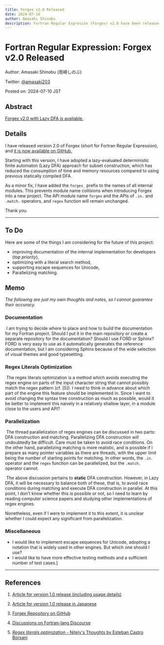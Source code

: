 ```yaml
---
title: Forgex v2.0 Released
date: 2024-07-10
author: Amasaki Shinobu
description: Fortran Regular Expresion (Forgex) v2.0 have been released.
---
```


# Fortran Regular Expression: Forgex v2.0 Released

Author: Amasaki Shinobu (雨崎しのぶ)

Twitter: [@amasaki203](https://x.com/amasaki203)

Posted on: 2024-07-10 JST

## Abstract

[Forgex v2.0 with Lazy DFA is available.](https://github.com/ShinobuAmasaki/forgex/releases/tag/v2.0)

## Details

I have released version 2.0 of Forgex (short for Fortran Regular Expression), and [it is now available on GitHub.](https://github.com/ShinobuAmasaki/forgex) 

Starting with this version, I have adopted a lazy-evaluated deterministic finite automaton (Lazy DFA) approach for subset construction, which has reduced the consumption of time and memory resources compared to using previous statically compiled DFA.

As a minor fix, I have added the `forgex_` prefix to the names of all internal modules. This prevents module name collisions when introducing Forgex into a new project. The API module name `forgex` and the APIs of `.in.` and `.match.` operators, and `regex` function will remain unchanged.

Thank you.

------

## To Do

Here are some of the things I am considering for the future of this project:

- improving documentation of the internal implementation for developers (*top priority*),
- optimizing with a literal search method,
- supporting escape sequences for Unicode,
- Parallelizing matching.

## Memo

*The following are just my own thoughts and notes, so I cannot guarantee their accuracy.*

### Documentation

​	I am trying to decide where to place and how to build the documentation for my Fortran project. Should I put it in the main repository or create a separate repository for the documentation? Should I use FORD or Sphinx? FORD is very easy to use as it automatically generates the reference documentation, but I am considering Sphinx because of the wide selection of visual themes and good typesetting.

### Regex Literals Optimization

​	The regex literals optimization is a method which avoids executing the regex engine on parts of the input character string that cannot possibly match the regex pattern (cf. [5]). I need to think in advance about which part of the engine this feature should be implemented in. Since I want to avoid changing the syntax tree construction as much as possible, would it be better to implement this naively in a relatively shallow layer, in a module close to the users and API?

### Parallelization

​	The thread parallelization of regex engines can be discussed in two parts: DFA construction and matching. Parallelizing DFA construction will undoubtedly be difficult. Care must be taken to avoid race conditions. On the other hand, parallelizing matching is more realistic, and is possible if I prepare as many pointer variables as there are threads, with the upper limit being the number of starting points for matching. In other words, the `.in.` operator and the `regex` function can be parallelized, but the `.match.` operator cannot.

​	The above discussion pertains to **static** DFA construction. However, in Lazy DFA, it will be necessary to balance both of these, that is, to avoid race conditions during matching and execute DFA construction in parallel. At this point, I don't know whether this is possible or not, so I need to learn by reading computer science papers and studying other implementations of regex engines.

Nonetheless, even if I were to implement it to this extent, it is unclear whether I could expect  any significant from parallelization.

### Miscellaneous

- I would like to implement escape sequences for Unicode, adopting a notation that is widely used in other engines. But which one should I use?
- I would like to have more effective testing methods and a sufficient number of test cases.]

------

## References

1. [Article for version 1.0 release (including usage details)](./new-light-on-fortran-string-processing-forgex-1st-release.html)

2. [Article for version 1.0 release in Japanese](https://qiita.com/amasaki203/items/9382f05f7c3efafea7a9)

3. [Forgex Repository on GitHub](https://github.com/ShinobuAmasaki/forgex)

4. [Discussions on Fortran-lang Discourse](https://fortran-lang.discourse.group/t/new-release-of-forgex-fortran-regular-expression/8325)

5. [*Regex literals optimization* - Nitely's Thoughts by Esteban Castro Borsani](https://nitely.github.io/2020/11/30/regex-literals-optimization.html)

